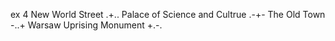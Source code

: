 ex 4
New World Street .+..
Palace of Science and Cultrue .-+-
The Old Town -..+
Warsaw Uprising Monument +.-.